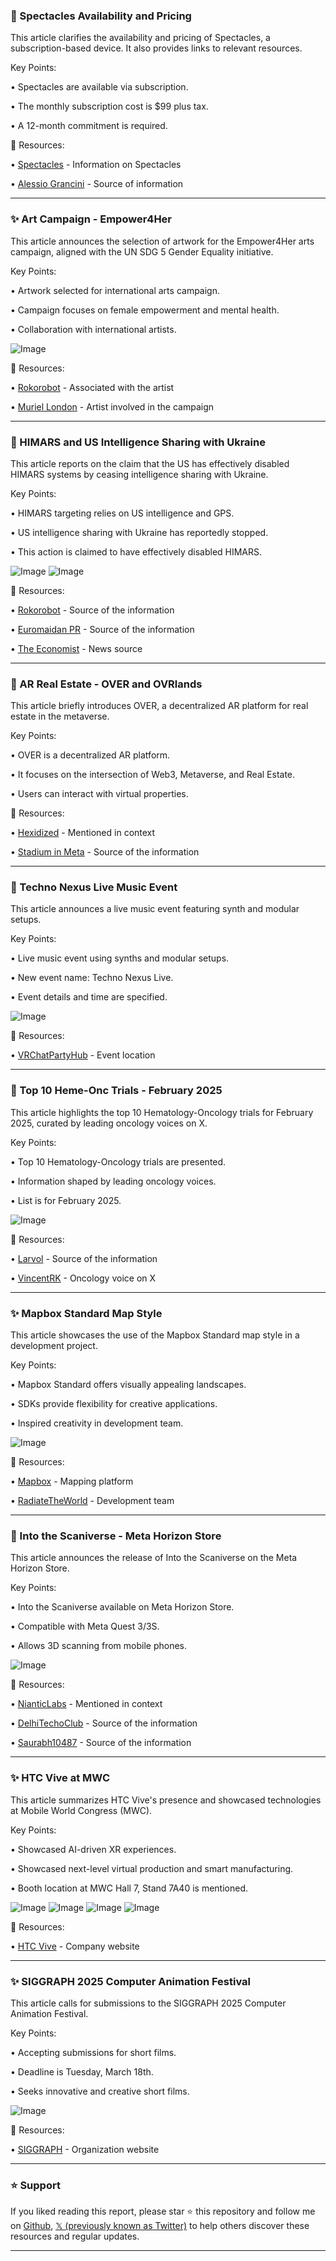 ### 🤖 Spectacles Availability and Pricing

This article clarifies the availability and pricing of Spectacles, a subscription-based device.  It also provides links to relevant resources.

Key Points:

• Spectacles are available via subscription.

• The monthly subscription cost is $99 plus tax.


• A 12-month commitment is required.


🔗 Resources:

• [Spectacles](https://x.com/Spectacles) - Information on Spectacles

• [Alessio Grancini](https://x.com/alessiograncini) - Source of information


---
### ✨ Art Campaign - Empower4Her

This article announces the selection of artwork for the Empower4Her arts campaign, aligned with the UN SDG 5 Gender Equality initiative.

Key Points:

• Artwork selected for international arts campaign.

• Campaign focuses on female empowerment and mental health.


• Collaboration with international artists.


![Image](https://pbs.twimg.com/media/GlT38I4XEAA-Jmy?format=jpg&name=900x900)

🔗 Resources:

• [Rokorobot](https://x.com/rokorobot) - Associated with the artist

• [Muriel London](https://x.com/muriellondon) - Artist involved in the campaign


---
### 🤖 HIMARS and US Intelligence Sharing with Ukraine

This article reports on the claim that the US has effectively disabled HIMARS systems by ceasing intelligence sharing with Ukraine.

Key Points:

• HIMARS targeting relies on US intelligence and GPS.


• US intelligence sharing with Ukraine has reportedly stopped.


• This action is claimed to have effectively disabled HIMARS.


![Image](https://pbs.twimg.com/media/GlS88WbXQAAbDg_?format=jpg&name=small)
![Image](https://pbs.twimg.com/media/GlS9RyMW8AAquOl?format=jpg&name=small)

🔗 Resources:

• [Rokorobot](https://x.com/rokorobot) - Source of the information

• [Euromaidan PR](https://x.com/EuromaidanPR) - Source of the information

• [The Economist](https://x.com/TheEconomist) - News source


---
### 🚀 AR Real Estate - OVER and OVRlands

This article briefly introduces OVER, a decentralized AR platform for real estate in the metaverse.

Key Points:

• OVER is a decentralized AR platform.


• It focuses on the intersection of Web3, Metaverse, and Real Estate.


• Users can interact with virtual properties.


🔗 Resources:

• [Hexidized](https://x.com/hexidized) - Mentioned in context

• [Stadium in Meta](https://x.com/stadiuminmeta) - Source of the information


---
### 🚀 Techno Nexus Live Music Event

This article announces a live music event featuring synth and modular setups.

Key Points:

• Live music event using synths and modular setups.


• New event name: Techno Nexus Live.


• Event details and time are specified.


![Image](https://pbs.twimg.com/media/GlTejU7W8AEQ29A?format=jpg&name=small)

🔗 Resources:

• [VRChatPartyHub](https://vrchat.com/home/group/grp_ca1d026c-6994-4dff-8757-e3fb1cd9856b) - Event location


---
### 🤖 Top 10 Heme-Onc Trials - February 2025

This article highlights the top 10 Hematology-Oncology trials for February 2025, curated by leading oncology voices on X.

Key Points:

• Top 10 Hematology-Oncology trials are presented.


• Information shaped by leading oncology voices.


•  List is for February 2025.



![Image](https://pbs.twimg.com/media/GlTIRORWQAAaX9t?format=png&name=small)

🔗 Resources:

• [Larvol](https://x.com/Larvol) - Source of the information

• [VincentRK](https://x.com/VincentRK) - Oncology voice on X


---
### ✨ Mapbox Standard Map Style

This article showcases the use of the Mapbox Standard map style in a development project.

Key Points:

• Mapbox Standard offers visually appealing landscapes.


• SDKs provide flexibility for creative applications.


•  Inspired creativity in development team.


![Image](https://pbs.twimg.com/media/GlS22ZxXEAAybmJ?format=png&name=small)

🔗 Resources:

• [Mapbox](https://x.com/Mapbox) - Mapping platform

• [RadiateTheWorld](https://x.com/RadiateTheWorld) - Development team


---
### 🚀 Into the Scaniverse - Meta Horizon Store

This article announces the release of Into the Scaniverse on the Meta Horizon Store.

Key Points:

• Into the Scaniverse available on Meta Horizon Store.


• Compatible with Meta Quest 3/3S.


• Allows 3D scanning from mobile phones.


![Image](https://pbs.twimg.com/amplify_video_thumb/1897318197436813312/img/eY-iTeYWxksHM_ep.jpg)

🔗 Resources:

• [NianticLabs](https://x.com/NianticLabs) - Mentioned in context

• [DelhiTechoClub](https://x.com/DelhiTechoClub) - Source of the information

• [Saurabh10487](https://x.com/saurabh10487) - Source of the information



---
### ✨ HTC Vive at MWC

This article summarizes HTC Vive's presence and showcased technologies at Mobile World Congress (MWC).

Key Points:

• Showcased AI-driven XR experiences.


• Showcased next-level virtual production and smart manufacturing.


• Booth location at MWC Hall 7, Stand 7A40 is mentioned.


![Image](https://pbs.twimg.com/media/GlS1HNBWwAAJmBk?format=jpg&name=360x360)
![Image](https://pbs.twimg.com/media/GlS1IXKWUAAlqFM?format=jpg&name=360x360)
![Image](https://pbs.twimg.com/media/GlS1JegXUAAlSmZ?format=jpg&name=360x360)
![Image](https://pbs.twimg.com/media/GlS1Ku_XQAArGhS?format=jpg&name=360x360)

🔗 Resources:

• [HTC Vive](http://spr.ly/6011LIqOT) - Company website


---
### ✨ SIGGRAPH 2025 Computer Animation Festival

This article calls for submissions to the SIGGRAPH 2025 Computer Animation Festival.

Key Points:

• Accepting submissions for short films.


• Deadline is Tuesday, March 18th.


• Seeks innovative and creative short films.


![Image](https://pbs.twimg.com/media/GlSl5oHWAAM-bYx?format=jpg&name=small)

🔗 Resources:

• [SIGGRAPH](https://x.com/siggraph) - Organization website


---

### ⭐️ Support

If you liked reading this report, please star ⭐️ this repository and follow me on [Github](https://github.com/Drix10), [𝕏 (previously known as Twitter)](https://x.com/DRIX_10_) to help others discover these resources and regular updates.

---